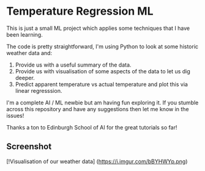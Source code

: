 # Temperature Regression ML

This is just a small ML project which applies some techniques that I have been learning.

The code is pretty straightforward, I'm using Python to look at some historic weather data and:

1. Provide us with a useful summary of the data.
2. Provide us with visualisation of some aspects of the data to let us dig deeper.
3. Predict apparent temperature vs actual temperature and plot this via linear regresssion.

I'm a complete AI / ML newbie but am having fun exploring it. If you stumble across this repository and have any suggestions then let me know in the issues!

Thanks a ton to Edinburgh School of AI for the great tutorials so far!

## Screenshot

[!Visualisation of our weather data] (https://i.imgur.com/bBYHWYp.png)
